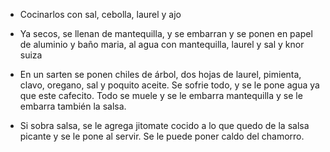 - Cocinarlos con sal, cebolla, laurel y ajo

- Ya secos, se llenan de mantequilla, y se embarran y se ponen en papel de aluminio y baño maria, al agua con mantequilla, laurel y sal y knor suiza

- En un sarten se ponen chiles de árbol, dos hojas de laurel, pimienta, clavo, oregano, sal y poquito aceite. Se sofrie todo, y se le pone agua ya que este cafecito. Todo se muele y se le embarra mantequilla y se le embarra también la salsa.

- Si sobra salsa, se le agrega jitomate cocido a lo que quedo de la salsa picante y se le pone al servir. Se le puede poner caldo del chamorro.
